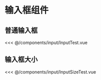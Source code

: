 # 输入框组件

## 普通输入框
<Xi name="InputTest">
<<< @/components/input/InputTest.vue
</Xi>

## 输入框大小
<Xi name="InputSizeTest">
<<< @/components/input/InputSizeTest.vue
</Xi>


